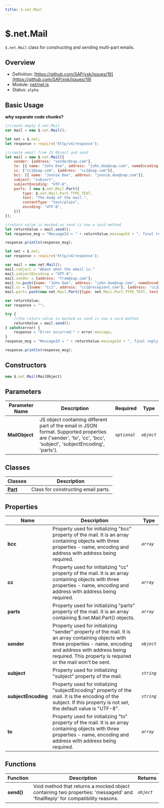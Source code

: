```yaml
---
title: $.net.Mail
---
```


$.net.Mail
===

`$.net.Mail` class for constructing and sending multi-part emails.

## Overview

- Definition: [https://github.com/SAP/xsk/issues/19](https://github.com/SAP/xsk/issues/19)
- Module: [net/net.js](https://github.com/SAP/xsk/tree/main/modules/api/api-xsjs/src/main/resources/xsk/net/net.js)
- Status: `alpha`

## Basic Usage 

**why separate code chunks?**

```javascript
//create empty $.net.Mail
var mail = new $.net.Mail();
```

```javascript
let net = $.net;
let response = require('http/v4/response');

//create email from JS Object and send
let mail = new $.net.Mail({
    sender: {address: "sender@sap.com"},
    to: [{ name: "John Doe", address: "john.doe@sap.com", nameEncoding: "US-ASCII"}, {name: "Jane Doe", address: "jane.doe@sap.com"}],
    cc: ["cc1@sap.com", {address: "cc2@sap.com"}],
    bcc: [{ name: "Jonnie Doe", address: "jonnie.doe@sap.com"}],
    subject: "subject",
    subjectEncoding: "UTF-8",
    parts: [ new $.net.Mail.Part({
        type: $.net.Mail.Part.TYPE_TEXT,
        text: "The body of the mail.",
        contentType: "text/plain",
        encoding: "UTF-8",
    })]
});

//return value is mocked as send is now a void method
let returnValue = mail.send();
let response_msg = "MessageId = " + returnValue.messageId + ", final reply = " + returnValue.finalReply;

response.println(response_msg);
```

```javascript
let net = $.net;
var response = require('http/v4/response');

var mail = new net.Mail();
mail.subject = "About what the email is."
mail.subjectEncoding = "UTF-8";
mail.sender = {address: "from@sap.com"};
mail.to.push({name: "John Doe", address: "john.doe@sap.com", nameEncoding: "US-ASCII"});
mail.cc = [{name: "Cc1", address: "cc1@recepient.com"}, {address: "cc2@recepient.com"}];
mail.parts.push(new net.Mail.Part({type: net.Mail.Part.TYPE_TEXT, text: 'Text'}));

var returnValue;
var response = "";

try {
    //the return value is mocked as send is now a void method
    returnValue = mail.send();
} catch(error) {
    response = "Error occurred:" + error.message;
}
response_msg = "MessageId = " + returnValue.messageId + ", final reply = " + returnValue.finalReply;

response.println(response_msg);
```

## Constructors

```javascript
new $.net.Mail(MailObject)
```

## Parameters

| Parameter Name | Description                                                                                                                                                     | Required     | Type       |
|----------------|-----------------------------------------------------------------------------------------------------------------------------------------------------------------|--------------|------------|
| **MailObject** | JS object containing different part of the email in JSON format. Supported properties are {'sender', 'to', 'cc', 'bcc', 'subject', 'subjectEncoding', 'parts'}. | _`optional`_ | _`object`_ |

## Classes


| Classes      | Description                                           |
|--------------|-------------------------------------------------------|
| **[Part](../$.net.Mail.Part)** | Class for constructing email parts. | 

## Properties


| Name                | Description                                            | Type   |
|---------------------|--------------------------------------------------------|--------|
| **bcc**             | Property used for initializing "bcc" property of the mail. It is an array containing objects with three properties - name, encoding and address with address being required.| _`array`_  |
| **cc**              | Property used for initializing "cc" property of the mail. It is an array containing objects with three properties - name, encoding and address with address being required. | _`array`_  |
| **parts**           | Property used for initializing "parts" property of the mail. It is an array containing $.net.Mail.Part() objects. | _`array`_  |
| **sender**          | Property used for initializing "sender" property of the mail. It is an array containing objects with three properties - name, encoding and address with address being required. This property is required or the mail won't be sent.| _`object`_ |
| **subject**         | Property used for initializing "subject" property of the mail. | _`string`_ |
| **subjectEncoding** | Property used for initializing "subjectEncoding" property of the mail. It is the encoding of the subject. If this property is not set, the default value is "UTF-8". | _`string`_ |
| **to**              | Property used for initializing "to" property of the mail. It is an array containing objects with three properties - name, encoding and address with address being required.| _`array`_  |

## Functions


| Function     | Description                                                                                                                |  Returns     |
|--------------|----------------------------------------------------------------------------------------------------------------------------| -------------|
| **send()**   | Void method that returns a mocked object containing two properties: 'messageId' and 'finalReply' for compatibility reasons.|  _`object`_  |